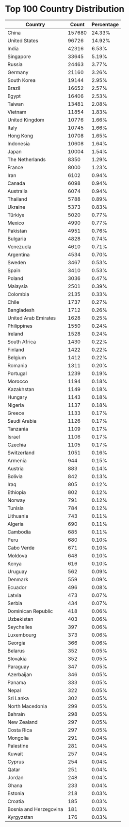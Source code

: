 # Top 100 Country Distribution
| Country | Count | Percentage |
|----|----|----|
| China | 157680 | 24.33% |
| United States | 96726 | 14.92% |
| India | 42316 | 6.53% |
| Singapore | 33645 | 5.19% |
| Russia | 24463 | 3.77% |
| Germany | 21160 | 3.26% |
| South Korea | 19144 | 2.95% |
| Brazil | 16652 | 2.57% |
| Egypt | 16406 | 2.53% |
| Taiwan | 13481 | 2.08% |
| Vietnam | 11854 | 1.83% |
| United Kingdom | 10776 | 1.66% |
| Italy | 10745 | 1.66% |
| Hong Kong | 10708 | 1.65% |
| Indonesia | 10608 | 1.64% |
| Japan | 10004 | 1.54% |
| The Netherlands | 8350 | 1.29% |
| France | 8000 | 1.23% |
| Iran | 6102 | 0.94% |
| Canada | 6098 | 0.94% |
| Australia | 6074 | 0.94% |
| Thailand | 5788 | 0.89% |
| Ukraine | 5373 | 0.83% |
| Türkiye | 5020 | 0.77% |
| Mexico | 4990 | 0.77% |
| Pakistan | 4951 | 0.76% |
| Bulgaria | 4828 | 0.74% |
| Venezuela | 4610 | 0.71% |
| Argentina | 4534 | 0.70% |
| Sweden | 3467 | 0.53% |
| Spain | 3410 | 0.53% |
| Poland | 3036 | 0.47% |
| Malaysia | 2501 | 0.39% |
| Colombia | 2135 | 0.33% |
| Chile | 1737 | 0.27% |
| Bangladesh | 1712 | 0.26% |
| United Arab Emirates | 1628 | 0.25% |
| Philippines | 1550 | 0.24% |
| Ireland | 1528 | 0.24% |
| South Africa | 1430 | 0.22% |
| Finland | 1422 | 0.22% |
| Belgium | 1412 | 0.22% |
| Romania | 1311 | 0.20% |
| Portugal | 1239 | 0.19% |
| Morocco | 1194 | 0.18% |
| Kazakhstan | 1149 | 0.18% |
| Hungary | 1143 | 0.18% |
| Nigeria | 1137 | 0.18% |
| Greece | 1133 | 0.17% |
| Saudi Arabia | 1126 | 0.17% |
| Tanzania | 1109 | 0.17% |
| Israel | 1106 | 0.17% |
| Czechia | 1105 | 0.17% |
| Switzerland | 1051 | 0.16% |
| Armenia | 944 | 0.15% |
| Austria | 883 | 0.14% |
| Bolivia | 842 | 0.13% |
| Iraq | 805 | 0.12% |
| Ethiopia | 802 | 0.12% |
| Norway | 791 | 0.12% |
| Tunisia | 784 | 0.12% |
| Lithuania | 743 | 0.11% |
| Algeria | 690 | 0.11% |
| Cambodia | 685 | 0.11% |
| Peru | 680 | 0.10% |
| Cabo Verde | 671 | 0.10% |
| Moldova | 648 | 0.10% |
| Kenya | 616 | 0.10% |
| Uruguay | 562 | 0.09% |
| Denmark | 559 | 0.09% |
| Ecuador | 496 | 0.08% |
| Latvia | 473 | 0.07% |
| Serbia | 434 | 0.07% |
| Dominican Republic | 418 | 0.06% |
| Uzbekistan | 403 | 0.06% |
| Seychelles | 397 | 0.06% |
| Luxembourg | 373 | 0.06% |
| Georgia | 366 | 0.06% |
| Belarus | 352 | 0.05% |
| Slovakia | 352 | 0.05% |
| Paraguay | 347 | 0.05% |
| Azerbaijan | 346 | 0.05% |
| Panama | 333 | 0.05% |
| Nepal | 322 | 0.05% |
| Sri Lanka | 302 | 0.05% |
| North Macedonia | 299 | 0.05% |
| Bahrain | 298 | 0.05% |
| New Zealand | 297 | 0.05% |
| Costa Rica | 297 | 0.05% |
| Mongolia | 291 | 0.04% |
| Palestine | 281 | 0.04% |
| Kuwait | 257 | 0.04% |
| Cyprus | 254 | 0.04% |
| Qatar | 251 | 0.04% |
| Jordan | 248 | 0.04% |
| Ghana | 233 | 0.04% |
| Estonia | 218 | 0.03% |
| Croatia | 185 | 0.03% |
| Bosnia and Herzegovina | 181 | 0.03% |
| Kyrgyzstan | 176 | 0.03% |
